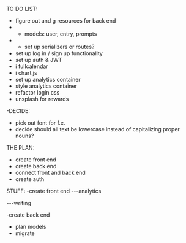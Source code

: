 TO DO LIST:

- figure out and g resources for back end 
- - models: user, entry, prompts
- - set up serializers or routes?
- set up log in / sign up functionality
- set up auth & JWT
- i fullcalendar
- i chart.js
- set up analytics container
- style analytics container
- refactor login css
- unsplash for rewards

-DECIDE:
- pick out font for f.e.
- decide should all text be lowercase instead of capitalizing proper nouns?




THE PLAN:
- create front end
- create back end
- connect front and back end
- create auth

STUFF:
-create front end
---analytics

---writing


-create back end
+ plan models
+ migrate

